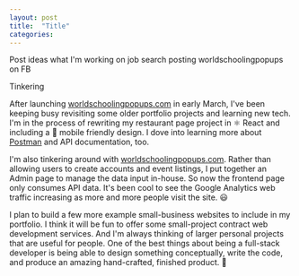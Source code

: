 ```yaml
---
layout: post
title:  "Title"
categories: 
---
```


Post ideas
what I'm working on
job search
posting worldschoolingpopups on FB


Tinkering

After launching [worldschoolingpopups.com](https://worldschoolingpopups.com) in early March, I've been keeping busy revisiting some older portfolio projects and learning new tech. I'm in the process of rewriting my restaurant page project in ⚛️&nbsp;React and including a 📱&nbsp;mobile friendly design. I dove into learning more about [Postman](https://postman.com) and API documentation, too.

I'm also tinkering around with [worldschoolingpopups.com](https://worldschoolingpopups.com). Rather than allowing users to create accounts and event listings, I put together an Admin page to manage the data input in-house. So now the frontend page only consumes API data. It's been cool to see the Google Analytics web traffic increasing as more and more people visit the site. 😃

I plan to build a few more example small-business websites to include in my portfolio. I think it will be fun to offer some small-project contract web development services. And I'm always thinking of larger personal projects that are useful for people. One of the best things about being a full-stack developer is being able to design something conceptually, write the code, and produce an amazing hand-crafted, finished product. 🙌







